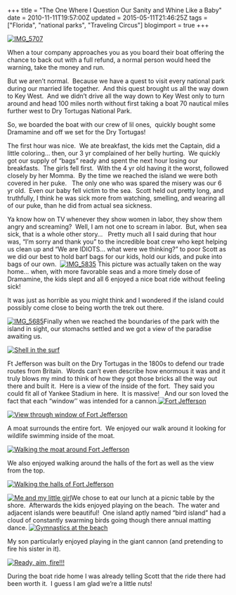 +++
title = "The One Where I Question Our Sanity and Whine Like a Baby"
date = 2010-11-11T19:57:00Z
updated = 2015-05-11T21:46:25Z
tags = ["Florida", "national parks", "Traveling Circus"]
blogimport = true 
+++

[![IMG_5707](https://latc.s3.amazonaws.com/wp-content/uploads/2010/11/IMG_5707.jpg "IMG_5707")](https://latc.s3.amazonaws.com/wp-content/uploads/2010/11/IMG_5707.jpg)

When a tour company approaches you as you board their boat offering the chance to back out with a full refund, a normal person would heed the warning, take the money and run.

But we aren’t normal.&#160; Because we have a quest to visit every national park during our married life together.&#160; And this quest brought us all the way down to Key West.&#160; And we didn’t drive all the way down to Key West only to turn around and head 100 miles north without first taking a boat 70 nautical miles further west to Dry Tortugas National Park. 

So, we boarded the boat with our crew of lil ones,&#160; quickly bought some Dramamine and off we set for the Dry Tortugas!

The first hour was nice.&#160; We ate breakfast, the kids met the Captain, did a little coloring… then, our 3 yr complained of her belly hurting.&#160; We quickly got our supply of “bags” ready and spent the next hour losing our breakfasts.&#160; The girls fell first.&#160; With the 4 yr old having it the worst, followed closely by her Momma.&#160; By the time we reached the island we were both covered in her puke.&#160;&#160; The only one who was spared the misery was our 6 yr old.&#160; Even our baby fell victim to the sea.&#160; Scott held out pretty long, and truthfully, I think he was sick more from watching, smelling, and wearing all of our puke, than he did from actual sea sickness. 

Ya know how on TV whenever they show women in labor, they show them angry and screaming?&#160; Well, I am not one to scream in labor.&#160; But, when sea sick, that is a whole other story…&#160;&#160; Pretty much all I said during that hour was, “I’m sorry and thank you” to the incredible boat crew who kept helping us clean up and “We are IDIOTS… what were we thinking?” to poor Scott as we did our best to hold barf bags for our kids, hold our kids, and puke into bags of our own.&#160; [![IMG_5835](https://latc.s3.amazonaws.com/wp-content/uploads/2010/11/IMG_5835.jpg "IMG_5835")](https://latc.s3.amazonaws.com/wp-content/uploads/2010/11/IMG_5835.jpg)
This picture was actually taken on the way home… when, with more favorable seas and a more timely dose of Dramamine, the kids slept and all 6 enjoyed a nice boat ride without feeling sick!


It was just as horrible as you might think and I wondered if the island could possibly come close to being worth the trek out there.&#160; 

[![IMG_5685](https://latc.s3.amazonaws.com/wp-content/uploads/2010/11/IMG_5685.jpg "IMG_5685")](https://latc.s3.amazonaws.com/wp-content/uploads/2010/11/IMG_5685.jpg)Finally when we reached the boundaries of the park with the island in sight, our stomachs settled and we got a view of the paradise awaiting us. 

[![Shell in the surf](https://latc.s3.amazonaws.com/wp-content/uploads/2010/11/IMG_5802.jpg "Shell in the surf")](https://latc.s3.amazonaws.com/wp-content/uploads/2010/11/IMG_5802.jpg)

Ft Jefferson was built on the Dry Tortugas in the 1800s to defend our trade routes from Britain.&#160; Words can’t even describe how enormous it was and it truly blows my mind to think of how they got those bricks all the way out there and built it.&#160; Here is a view of the inside of the fort.&#160; They said you could fit all of Yankee Stadium in here.&#160; It is massive!&#160;&#160; And our son loved the fact that each “window’’ was intended for a cannon.[![Fort Jefferson ](https://latc.s3.amazonaws.com/wp-content/uploads/2010/11/IMG_5607.jpg "Fort Jefferson")](https://latc.s3.amazonaws.com/wp-content/uploads/2010/11/IMG_5607.jpg)

[![View through window of Fort Jefferson](https://latc.s3.amazonaws.com/wp-content/uploads/2010/11/IMG_5582.jpg "View through window of Fort Jefferson")](https://latc.s3.amazonaws.com/wp-content/uploads/2010/11/IMG_5582.jpg)

A moat surrounds the entire fort.&#160; We enjoyed our walk around it looking for wildlife swimming inside of the moat.&#160; 

[![Walking the moat around Fort Jefferson](https://latc.s3.amazonaws.com/wp-content/uploads/2010/11/IMG_5669.jpg "Walking the moat around Fort Jefferson")](https://latc.s3.amazonaws.com/wp-content/uploads/2010/11/IMG_5669.jpg)

We also enjoyed walking around the halls of the fort as well as the view from the top.&#160; 

[![Walking the halls of Fort Jefferson](https://latc.s3.amazonaws.com/wp-content/uploads/2010/11/IMG_5715.jpg "Walking the halls of Fort Jefferson")](https://latc.s3.amazonaws.com/wp-content/uploads/2010/11/IMG_5715.jpg)

[![Me and my little girl](https://latc.s3.amazonaws.com/wp-content/uploads/2010/11/IMG_5662.jpg "Me and my little girl")](https://latc.s3.amazonaws.com/wp-content/uploads/2010/11/IMG_5662.jpg)We chose to eat our lunch at a picnic table by the shore.&#160; Afterwards the kids enjoyed playing on the beach.&#160; The water and adjacent islands were beautiful!&#160; One island aptly named “bird island” had a cloud of constantly swarming birds going though there annual matting dance.  [![Gymnastics at the beach](https://latc.s3.amazonaws.com/wp-content/uploads/2010/11/IMG_5651.jpg "Gymnastics at the beach")](https://latc.s3.amazonaws.com/wp-content/uploads/2010/11/IMG_5651.jpg)

My son particularly enjoyed playing in the giant cannon (and pretending to fire his sister in it).

[![Ready, aim, fire!!!](https://latc.s3.amazonaws.com/wp-content/uploads/2010/11/IMG_5734.jpg "Ready, aim, fire!!!")](https://latc.s3.amazonaws.com/wp-content/uploads/2010/11/IMG_5734.jpg)

During the boat ride home I was already telling Scott that the ride there had been worth it.&#160; I guess I am glad we’re a little nuts!&#160; 
